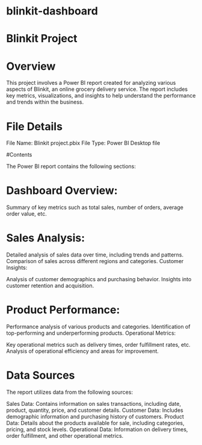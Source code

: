 # blinkit-dashboard

# Blinkit Project

# Overview

This project involves a Power BI report created for analyzing various aspects of Blinkit, an online grocery delivery service. The report includes key metrics, visualizations, and insights to help understand the performance and trends within the business.

# File Details
File Name: Blinkit project.pbix
File Type: Power BI Desktop file

#Contents

The Power BI report contains the following sections:

# Dashboard Overview:

Summary of key metrics such as total sales, number of orders, average order value, etc.

# Sales Analysis:

Detailed analysis of sales data over time, including trends and patterns.
Comparison of sales across different regions and categories.
Customer Insights:


Analysis of customer demographics and purchasing behavior.
Insights into customer retention and acquisition.

# Product Performance:

Performance analysis of various products and categories.
Identification of top-performing and underperforming products.
Operational Metrics:

Key operational metrics such as delivery times, order fulfillment rates, etc.
Analysis of operational efficiency and areas for improvement.

# Data Sources
The report utilizes data from the following sources:

Sales Data: Contains information on sales transactions, including date, product, quantity, price, and customer details.
Customer Data: Includes demographic information and purchasing history of customers.
Product Data: Details about the products available for sale, including categories, pricing, and stock levels.
Operational Data: Information on delivery times, order fulfillment, and other operational metrics.
